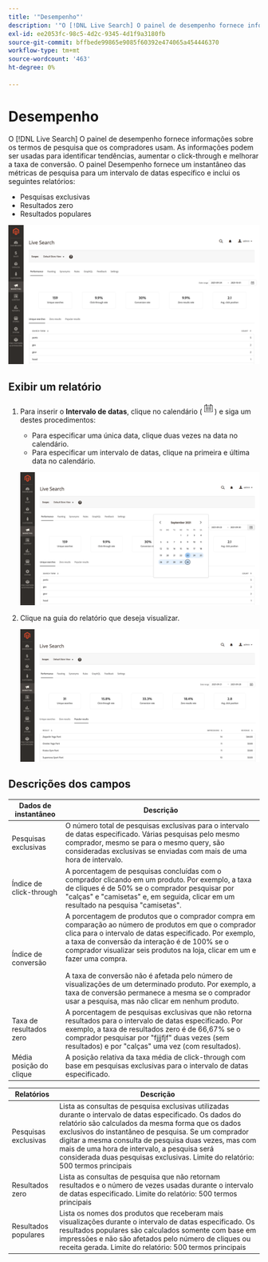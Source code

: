 ```yaml
---
title: '"Desempenho"'
description: '"O [!DNL Live Search] O painel de desempenho fornece informações sobre os termos de pesquisa que os compradores usam."'
exl-id: ee2053fc-98c5-4d2c-9345-4d1f9a3180fb
source-git-commit: bffbede99865e9085f60392e474065a454446370
workflow-type: tm+mt
source-wordcount: '463'
ht-degree: 0%

---
```


# Desempenho

O [!DNL Live Search] O painel de desempenho fornece informações sobre os termos de pesquisa que os compradores usam. As informações podem ser usadas para identificar tendências, aumentar o click-through e melhorar a taxa de conversão. O painel Desempenho fornece um instantâneo das métricas de pesquisa para um intervalo de datas específico e inclui os seguintes relatórios:

* Pesquisas exclusivas
* Resultados zero
* Resultados populares

![Desempenho](assets/performance-unique-searches.png)

## Exibir um relatório

1. Para inserir o **Intervalo de datas**, clique no calendário (![Calendário](assets/btn-calendar.png)) e siga um destes procedimentos:

   * Para especificar uma única data, clique duas vezes na data no calendário.
   * Para especificar um intervalo de datas, clique na primeira e última data no calendário.

   ![Período do relatório de desempenho](assets/performance-calendar.png)

1. Clique na guia do relatório que deseja visualizar.

   ![Resultados populares de desempenho](assets/performance-popular-results.png)

## Descrições dos campos

| Dados de instantâneo | Descrição |
|--- |--- |
| Pesquisas exclusivas | O número total de pesquisas exclusivas para o intervalo de datas especificado. Várias pesquisas pelo mesmo comprador, mesmo se para o mesmo query, são consideradas exclusivas se enviadas com mais de uma hora de intervalo. |
| Índice de click-through | A porcentagem de pesquisas concluídas com o comprador clicando em um produto. Por exemplo, a taxa de cliques é de 50% se o comprador pesquisar por &quot;calças&quot; e &quot;camisetas&quot; e, em seguida, clicar em um resultado na pesquisa &quot;camisetas&quot;. |
| Índice de conversão | A porcentagem de produtos que o comprador compra em comparação ao número de produtos em que o comprador clica para o intervalo de datas especificado. Por exemplo, a taxa de conversão da interação é de 100% se o comprador visualizar seis produtos na loja, clicar em um e fazer uma compra. <br /><br />A taxa de conversão não é afetada pelo número de visualizações de um determinado produto. Por exemplo, a taxa de conversão permanece a mesma se o comprador usar a pesquisa, mas não clicar em nenhum produto. |
| Taxa de resultados zero | A porcentagem de pesquisas exclusivas que não retorna resultados para o intervalo de datas especificado. Por exemplo, a taxa de resultados zero é de 66,67% se o comprador pesquisar por &quot;fjjjfjf&quot; duas vezes (sem resultados) e por &quot;calças&quot; uma vez (com resultados). |
| Média posição do clique | A posição relativa da taxa média de click-through com base em pesquisas exclusivas para o intervalo de datas especificado. |

| Relatórios | Descrição |
|--- |--- |
| Pesquisas exclusivas | Lista as consultas de pesquisa exclusivas utilizadas durante o intervalo de datas especificado. Os dados do relatório são calculados da mesma forma que os dados exclusivos do instantâneo de pesquisa. Se um comprador digitar a mesma consulta de pesquisa duas vezes, mas com mais de uma hora de intervalo, a pesquisa será considerada duas pesquisas exclusivas. Limite do relatório: 500 termos principais |
| Resultados zero | Lista as consultas de pesquisa que não retornam resultados e o número de vezes usadas durante o intervalo de datas especificado. Limite do relatório: 500 termos principais |
| Resultados populares | Lista os nomes dos produtos que receberam mais visualizações durante o intervalo de datas especificado. Os resultados populares são calculados somente com base em impressões e não são afetados pelo número de cliques ou receita gerada. Limite do relatório: 500 termos principais |
